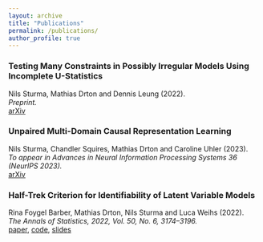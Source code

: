 ```yaml
---
layout: archive
title: "Publications"
permalink: /publications/
author_profile: true
---
```


<!-- {% if author.googlescholar %}
  You can also find my articles on <u><a href="{{author.googlescholar}}">my Google Scholar profile</a>.</u>
{% endif %}

{% include base_path %}

{% for post in site.publications reversed %}
  {% include archive-single.html %}
{% endfor %}
 -->
### Testing Many Constraints in Possibly Irregular Models Using Incomplete U-Statistics
Nils Sturma, Mathias Drton and Dennis Leung (2022). \
*Preprint.* \
[arXiv](https://arxiv.org/abs/2208.11756)

### Unpaired Multi-Domain Causal Representation Learning
Nils Sturma, Chandler Squires, Mathias Drton and Caroline Uhler (2023). \
*To appear in Advances in Neural Information Processing
Systems 36 (NeurIPS 2023).* \
[arXiv](https://arxiv.org/abs/2302.00993)



### Half-Trek Criterion for Identifiability of Latent Variable Models
Rina Foygel Barber, Mathias Drton, Nils Sturma and Luca Weihs (2022). \
*The Annals of Statistics, 2022, Vol. 50, No. 6, 3174–3196.* \
[paper](https://doi.org/10.1214/22-AOS2221), [code](https://github.com/Lucaweihs/SEMID), [slides](https://nilssturma.github.io/files/LF_HTC_presentation_IMS.pdf)
